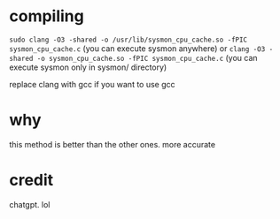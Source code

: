 # compiling
`sudo clang -O3 -shared -o /usr/lib/sysmon_cpu_cache.so -fPIC sysmon_cpu_cache.c` (you can execute sysmon anywhere) or `clang -O3 -shared -o sysmon_cpu_cache.so -fPIC sysmon_cpu_cache.c` (you can execute sysmon only in sysmon/ directory)

replace clang with gcc if you want to use gcc

# why
this method is better than the other ones. more accurate

# credit
chatgpt. lol
